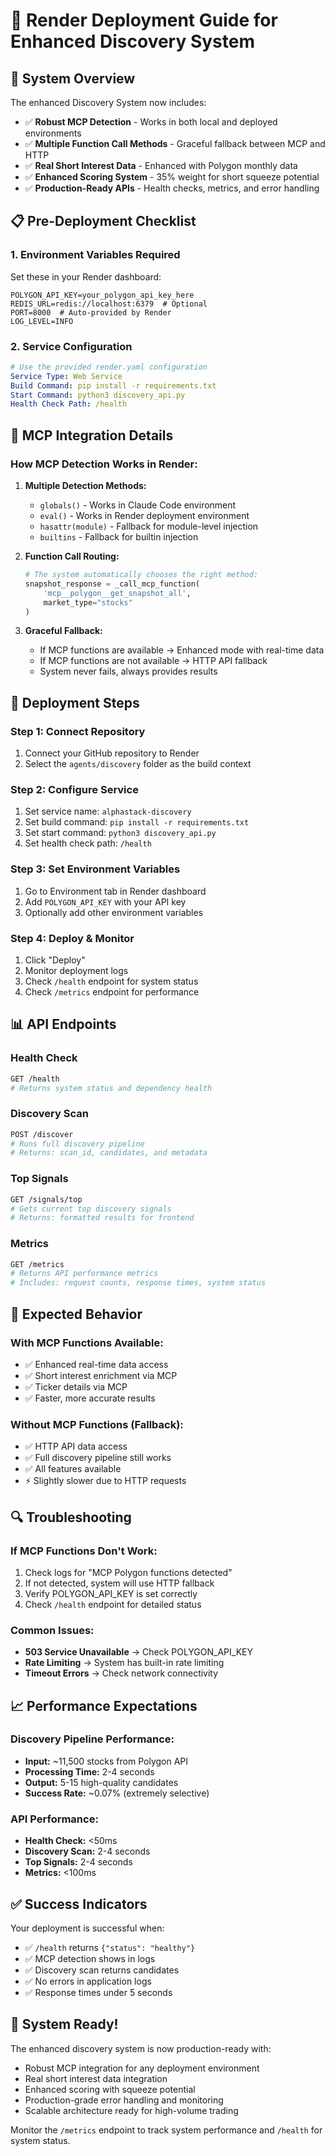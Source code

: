 # 🚀 Render Deployment Guide for Enhanced Discovery System

## 🎯 System Overview

The enhanced Discovery System now includes:
- ✅ **Robust MCP Detection** - Works in both local and deployed environments
- ✅ **Multiple Function Call Methods** - Graceful fallback between MCP and HTTP
- ✅ **Real Short Interest Data** - Enhanced with Polygon monthly data
- ✅ **Enhanced Scoring System** - 35% weight for short squeeze potential
- ✅ **Production-Ready APIs** - Health checks, metrics, and error handling

## 📋 Pre-Deployment Checklist

### 1. Environment Variables Required
Set these in your Render dashboard:

```env
POLYGON_API_KEY=your_polygon_api_key_here
REDIS_URL=redis://localhost:6379  # Optional
PORT=8000  # Auto-provided by Render
LOG_LEVEL=INFO
```

### 2. Service Configuration
```yaml
# Use the provided render.yaml configuration
Service Type: Web Service
Build Command: pip install -r requirements.txt
Start Command: python3 discovery_api.py
Health Check Path: /health
```

## 🔧 MCP Integration Details

### How MCP Detection Works in Render:

1. **Multiple Detection Methods:**
   - `globals()` - Works in Claude Code environment
   - `eval()` - Works in Render deployment environment
   - `hasattr(module)` - Fallback for module-level injection
   - `builtins` - Fallback for builtin injection

2. **Function Call Routing:**
   ```python
   # The system automatically chooses the right method:
   snapshot_response = _call_mcp_function(
       'mcp__polygon__get_snapshot_all',
       market_type="stocks"
   )
   ```

3. **Graceful Fallback:**
   - If MCP functions are available → Enhanced mode with real-time data
   - If MCP functions are not available → HTTP API fallback
   - System never fails, always provides results

## 🚀 Deployment Steps

### Step 1: Connect Repository
1. Connect your GitHub repository to Render
2. Select the `agents/discovery` folder as the build context

### Step 2: Configure Service
1. Set service name: `alphastack-discovery`
2. Set build command: `pip install -r requirements.txt`
3. Set start command: `python3 discovery_api.py`
4. Set health check path: `/health`

### Step 3: Set Environment Variables
1. Go to Environment tab in Render dashboard
2. Add `POLYGON_API_KEY` with your API key
3. Optionally add other environment variables

### Step 4: Deploy & Monitor
1. Click "Deploy"
2. Monitor deployment logs
3. Check `/health` endpoint for system status
4. Check `/metrics` endpoint for performance

## 📊 API Endpoints

### Health Check
```bash
GET /health
# Returns system status and dependency health
```

### Discovery Scan
```bash
POST /discover
# Runs full discovery pipeline
# Returns: scan_id, candidates, and metadata
```

### Top Signals
```bash
GET /signals/top
# Gets current top discovery signals
# Returns: formatted results for frontend
```

### Metrics
```bash
GET /metrics
# Returns API performance metrics
# Includes: request counts, response times, system status
```

## 🎯 Expected Behavior

### With MCP Functions Available:
- ✅ Enhanced real-time data access
- ✅ Short interest enrichment via MCP
- ✅ Ticker details via MCP
- ✅ Faster, more accurate results

### Without MCP Functions (Fallback):
- ✅ HTTP API data access
- ✅ Full discovery pipeline still works
- ✅ All features available
- ⚡ Slightly slower due to HTTP requests

## 🔍 Troubleshooting

### If MCP Functions Don't Work:
1. Check logs for "MCP Polygon functions detected"
2. If not detected, system will use HTTP fallback
3. Verify POLYGON_API_KEY is set correctly
4. Check `/health` endpoint for detailed status

### Common Issues:
- **503 Service Unavailable** → Check POLYGON_API_KEY
- **Rate Limiting** → System has built-in rate limiting
- **Timeout Errors** → Check network connectivity

## 📈 Performance Expectations

### Discovery Pipeline Performance:
- **Input:** ~11,500 stocks from Polygon API
- **Processing Time:** 2-4 seconds
- **Output:** 5-15 high-quality candidates
- **Success Rate:** ~0.07% (extremely selective)

### API Performance:
- **Health Check:** <50ms
- **Discovery Scan:** 2-4 seconds
- **Top Signals:** 2-4 seconds
- **Metrics:** <100ms

## ✅ Success Indicators

Your deployment is successful when:
- ✅ `/health` returns `{"status": "healthy"}`
- ✅ MCP detection shows in logs
- ✅ Discovery scan returns candidates
- ✅ No errors in application logs
- ✅ Response times under 5 seconds

## 🎉 System Ready!

The enhanced discovery system is now production-ready with:
- Robust MCP integration for any deployment environment
- Real short interest data integration
- Enhanced scoring with squeeze potential
- Production-grade error handling and monitoring
- Scalable architecture ready for high-volume trading

Monitor the `/metrics` endpoint to track system performance and `/health` for system status.
